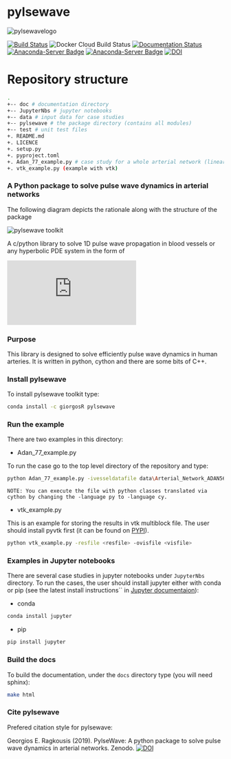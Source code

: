 # pylsewave

![pylsewavelogo](./doc/sphinx-rootdir/figures/pylsewave_logo64x64.png)

[![Build Status](https://dev.azure.com/giorgosragos/giorgosr-pylsewave/_apis/build/status/giorgosR.pylsewave?branchName=master)](https://dev.azure.com/giorgosragos/giorgosr-pylsewave/_build/latest?definitionId=4&branchName=master)
![Docker Cloud Build Status](https://img.shields.io/docker/cloud/build/giorgosr/pylsewave)
[![Documentation Status](https://readthedocs.org/projects/pylsewave/badge/?version=latest)](https://pylsewave.readthedocs.io/en/latest/?badge=latest)
[![Anaconda-Server Badge](https://anaconda.org/giorgosr/pylsewave/badges/version.svg)](https://anaconda.org/giorgosr/pylsewave)
[![Anaconda-Server Badge](https://anaconda.org/giorgosr/pylsewave/badges/platforms.svg)](https://anaconda.org/giorgosr/pylsewave)
[![DOI](https://zenodo.org/badge/DOI/10.5281/zenodo.3426789.svg)](https://doi.org/10.5281/zenodo.3426789)


# Repository structure

```bash
.
+-- doc # documentation directory
+-- JupyterNbs # jupyter notebooks
+-- data # input data for case studies
+-- pylsewave # the package directory (contains all modules)
+-- test # unit test files
+. README.md
+. LICENCE
+. setup.py
+. pyproject.toml
+. Adan_77_example.py # case study for a whole arterial network (linear-elastic arterial walls)
+. vtk_example.py (example with vtk)
```

### A Python package to solve pulse wave dynamics in arterial networks

The following diagram depicts the rationale along with the structure of the package

![pylsewave toolkit](./JupyterNbs/images/pylsewave.png)

A c/python library to solve 1D pulse wave propagation in blood vessels or any hyperbolic PDE system in the form of

![Hyperbolic system](https://latex.codecogs.com/gif.latex?%5Cfrac%7B%5Cpartial%20%5Cbf%7BU%7D%7D%7B%5Cpartial%20t%7D%20&plus;%20%5Cfrac%7B%5Cpartial%20%5Cbf%7BF%7D%7D%7B%5Cpartial%20x%7D%20%3D%20%5Cbf%7BS%7D)

### Purpose

This library is designed to solve efficiently pulse wave dynamics in human arteries. It is written in python, cython and there are some bits of C++.

### Install pylsewave

To install pylsewave toolkit type:

```bash
conda install -c giorgosR pylsewave
```

### Run the example

There are two examples in this directory:

* Adan_77_example.py

To run the case go to the top level directory of the repository and type:

```bash
python Adan_77_example.py -ivesseldatafile data\Arterial_Network_ADAN56.txt -ibcinflowfile data\inflow_Aorta.txt -oresfile arterial_network_77_vessels -language py
```

`NOTE: You can execute the file with python classes translated via cython by changing the -language py to -language cy.`

* vtk_example.py

This is an example for storing the results in vtk multiblock file. The user should install pyvtk first (it can be found on [PYPI](https://pypi.org/project/vtk/)).

```bash
python vtk_example.py -resfile <resfile> -ovisfile <visfile>
```

### Examples in Jupyter notebooks

There are several case studies in jupyter notebooks under `JupyterNbs` directory. To run the cases, the user should install jupyter either with conda or pip (see the latest install instructions`` in [Jupyter documentaion](https://jupyter.readthedocs.io/en/latest/install.html)):

* conda

```bash
conda install jupyter
```

* pip

```bash
pip install jupyter
```

### Build the docs

To build the documentation, under the `docs` directory type (you will need sphinx):

```bash
make html
```

### Cite pylsewave

Prefered citation style for pylsewave:

Georgios E. Ragkousis (2019). PylseWave: A python package to solve pulse wave dynamics in arterial networks. Zenodo. [![DOI](https://zenodo.org/badge/DOI/10.5281/zenodo.3426789.svg)](https://doi.org/10.5281/zenodo.3426789)